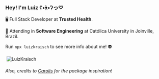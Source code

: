 ### Hey! I'm Luiz ʕ•́ᴥ•̀ʔっ♡

🖥️ Full Stack Developer at **Trusted Health**.

📜 Attending in **Software Engineering** at Católica University in Joinville, Brazil.

Run `npx luizkraisch` to see more info about me! 👽

<p>&nbsp;<img align="center" src="https://github-readme-stats.vercel.app/api?username=LuizKraisch&theme=dark&show_icons=true%22/%3E" alt="LuizKraisch" /></p>

###### Also, credits to [Carolis](https://github.com/Carolis) for the package inspiration!